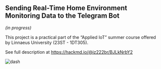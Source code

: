 ## Sending Real-Time Home Environment Monitoring Data to the Telegram Bot
*(in progress)*

This project is a practical part of the “Applied IoT” summer course offered by Linnaeus University (23ST - 1DT305).

See full description at https://hackmd.io/@iz222br/BJLkNrbY2  

![dash](https://github.com/juliazubko/Sensor-Data-to-Telegram-Bot/assets/102211232/02c60fc8-cc7e-4566-9a66-89852102d2fd)  
 
